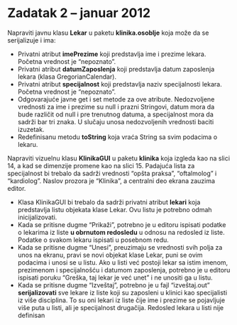 # Zadatak 2 – januar 2012

Napraviti javnu klasu **Lekar** u paketu **klinika.osoblje** koja može da se serijalizuje i ima:

* Privatni atribut **imePrezime** koji predstavlja ime i prezime lekara. Početna vrednost je “nepoznato”.
* Privatni atribut **datumZaposlenja** koji predstavlja datum zaposlenja lekara (klasa GregorianCalendar).
* Privatni atribut **specijalnost** koji predstavlja naziv specijalnosti lekara. Početna vrednost je “nepoznato”.
* Odgovarajuće javne get i set metode za ove atribute. Nedozvoljene vrednosti za ime i prezime su null i prazni Stringovi, datum mora da bude različit od null i pre trenutnog datuma, a specijalnost mora da sadrži bar tri znaka. U slučaju unosa nedozvoljenih vrednosti baciti izuzetak.
* Redefinisanu metodu **toString** koja vraća String sa svim podacima o lekaru.

Napraviti vizuelnu klasu **KlinikaGUI** u paketu **klinika** koja izgleda kao na slici 14, a kad se dimenzije promene kao na slici 15. Padajuća lista za specijalnost bi trebalo da sadrži vrednosti “opšta praksa”, “oftalmolog” i “kardiolog”. Naslov prozora je “Klinika”, a centralni deo ekrana zauzima editor.

* Klasa KlinikaGUI bi trebalo da sadrži privatni atribut **lekari** koja predstavlja listu objekata klase Lekar. Ovu listu je potrebno odmah inicijalizovati.
* Kada se pritisne dugme “Prikaži”, potrebno je u editoru ispisati podatke o lekarima iz liste __u obrnutom redosledu__ u odnosu na redosled iz liste. Podatke o svakom lekaru ispisati u posebnom redu.
* Kada se pritisne dugme “Unesi”, preuzimaju se vrednosti svih polja za unos na ekranu, pravi se novi objekat klase Lekar, puni se ovim podacima i unosi se u listu. Ako u listi već postoji lekar sa istim imenom, prezimenom i specijalnošću i datumom zaposlenja, potrebno je u editoru ispisati poruku  “Greška, taj lekar je već unet” i ne unositi ga u listu.
* Kada se pritisne dugme “Izveštaj”, potrebno je u fajl “izveštaj.out” __serijalizovati__ sve lekare iz liste koji su zaposleni u klinici kao specijalisti iz više disciplina. To su oni lekari iz liste čije ime i prezime se pojavljuje više puta u listi, ali je specijalnost drugačija. Redosled lekara u listi nije definisan